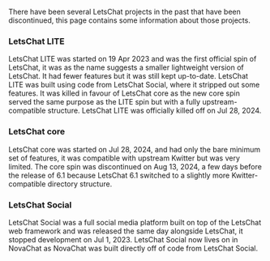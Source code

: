 There have been several LetsChat projects in the past that have been discontinued, this page contains some information about those projects.

### LetsChat LITE
LetsChat LITE was started on 19 Apr 2023 and was the first official spin of LetsChat, it was as the name suggests a smaller lightweight version of LetsChat. It had fewer features but it was still kept up-to-date. LetsChat LITE was built using code from LetsChat Social, where it stripped out some features. It was killed in favour of LetsChat core as the new core spin served the same purpose as the LITE spin but with a fully upstream-compatible structure. LetsChat LITE was officially killed off on Jul 28, 2024.

### LetsChat core
LetsChat core was started on Jul 28, 2024, and had only the bare minimum set of features, it was compatible with upstream Kwitter but was very limited. The core spin was discontinued on Aug 13, 2024, a few days before the release of 6.1 because LetsChat 6.1 switched to a slightly more Kwitter-compatible directory structure.

### LetsChat Social
LetsChat Social was a full social media platform built on top of the LetsChat web framework and was released the same day alongside LetsChat, it stopped development on Jul 1, 2023. LetsChat Social now lives on in NovaChat as NovaChat was built directly off of code from LetsChat Social.